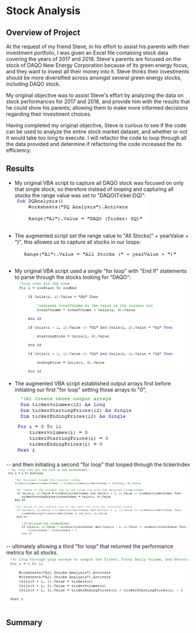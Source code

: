 # Stock Analysis
## Overview of Project
At the request of my friend Steve, in his effort to assist his parents with their investment portfolio, I was given an Excel file containing stock data covering the years of 2017 and 2018. Steve's parents are focused on the stock of DAQO New Energy Corporation because of its green energy focus, and they want to invest all their money into it. Steve thinks their investments should be more diversified across amongst several green energy stocks, including DAQO stock.

My original objective was to assist Steve's effort by analyzing the data on stock performances for 2017 and 2018, and provide him with the results that he could show his parents; allowing them to make more informed decisions regarding their investment choices. 

Having completed my original objective, Steve is curious to see if the code can be used to analyze the entire stock market dataset, and whether or not it would take too long to execute. I will refactor the code to loop through all the data provided and determine if refactoring the code increased the its efficiency.

## Results
- My original VBA script to capture all DAQO stock was focused on only that single stock, so therefore instead of looping and capturing all stocks the range value was set to "DAQO(Ticker:DQ)":![Range Value Set to DAQO](https://github.com/Caracalla1081/stock-analysis/blob/e3d4db1ccd992b7e90c6939bce33d35bcc2be9a5/Resources/All_Stocks%20_BA_Code2.png)

- The augmented script set the range value to "All Stocks(" + yearValue + ")", this allowes us to capture all stocks in our loops:
![Range Value Set to All Stocks](https://github.com/Caracalla1081/stock-analysis/blob/e3d4db1ccd992b7e90c6939bce33d35bcc2be9a5/Resources/VBA_Challenge%201.png)


- My original VBA script used a single "for loop" with "End If" statements to parse through the stocks looking for "DAQO":
![Original VBA Single For Loop](https://github.com/Caracalla1081/stock-analysis/blob/e3d4db1ccd992b7e90c6939bce33d35bcc2be9a5/Resources/VBA_Challenge%202.png)

- The augmented VBA script established output arrays first before initiating our first "for loop" setting those arrays to "0", 
![Output Arrays](https://github.com/Caracalla1081/stock-analysis/blob/e3d4db1ccd992b7e90c6939bce33d35bcc2be9a5/Resources/VBA_Challenge%203.png)
![Output Arrays Loop](https://github.com/Caracalla1081/stock-analysis/blob/e3d4db1ccd992b7e90c6939bce33d35bcc2be9a5/Resources/VBA_Challenge%204.png)
 
-- and then initiating a second "for loop" that looped through the tickerIndex
![Loop through tickerIndex](https://github.com/Caracalla1081/stock-analysis/blob/e3d4db1ccd992b7e90c6939bce33d35bcc2be9a5/Resources/VBA_Challenge%205.png)

-- ultimately allowing a third "for loop" that returned the performance metrics for all stocks.
![Output Arrays For Loops](https://github.com/Caracalla1081/stock-analysis/blob/e3d4db1ccd992b7e90c6939bce33d35bcc2be9a5/Resources/VBA_Challenge%206.png)



## Summary
